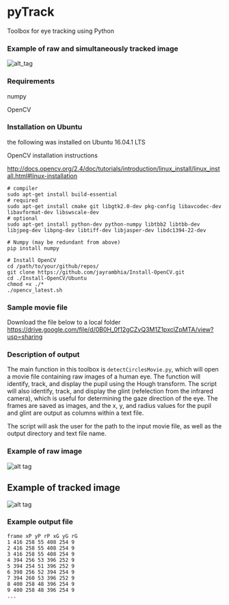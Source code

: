 # pyTrack
Toolbox for eye tracking using Python

### Example of raw and simultaneously tracked image
![alt_tag](https://cloud.githubusercontent.com/assets/6589737/19627648/8e76042a-9919-11e6-8448-a9421cacb777.jpeg)

### Requirements
numpy

OpenCV

### Installation on Ubuntu 
the following was installed on Ubuntu 16.04.1 LTS

OpenCV installation instructions 

http://docs.opencv.org/2.4/doc/tutorials/introduction/linux_install/linux_install.html#linux-installation

```
# compiler
sudo apt-get install build-essential
# required
sudo apt-get install cmake git libgtk2.0-dev pkg-config libavcodec-dev libavformat-dev libswscale-dev
# optional
sudo apt-get install python-dev python-numpy libtbb2 libtbb-dev libjpeg-dev libpng-dev libtiff-dev libjasper-dev libdc1394-22-dev

# Numpy (may be redundant from above)
pip install numpy

# Install OpenCV
cd /path/to/your/github/repos/
git clone https://github.com/jayrambhia/Install-OpenCV.git
cd ./Install-OpenCV/Ubuntu
chmod +x ./* 
./opencv_latest.sh
```
### Sample movie file
Download the file below to a local folder
https://drive.google.com/file/d/0B0H_0f12gCZvQ3M1Z1pxclZpMTA/view?usp=sharing

### Description of output
The main function in this toolbox is `detectCirclesMovie.py`, which will open a movie file containing raw images of a human eye. The function will identify, track, and display the pupil using the Hough transform. The script will also identify, track, and display the glint (refelection from the infrared camera), which is useful for determining the gaze direction of the eye. The frames are saved as images, and the x, y, and radius values for the pupil and glint are output as columns within a text file.

The script will ask the user for the path to the input movie file, as well as the output directory and text file name.

### Example of raw image
![alt tag](https://cloud.githubusercontent.com/assets/6589737/19627621/ccdd9be8-9918-11e6-977d-61eb988845a1.jpeg)

## Example of tracked image
![alt tag](https://cloud.githubusercontent.com/assets/6589737/19627664/0b3cba1c-991a-11e6-9e3c-c3c1d96b0e72.jpeg)

### Example output file
```
frame xP yP rP xG yG rG 
1 416 258 55 408 254 9 
2 416 258 55 408 254 9 
3 416 258 55 408 254 9 
4 394 256 53 396 252 9 
5 394 254 51 396 252 9 
6 398 256 52 394 254 9 
7 394 260 53 396 252 9 
8 400 258 48 396 254 9 
9 400 258 48 396 254 9 
...
```


